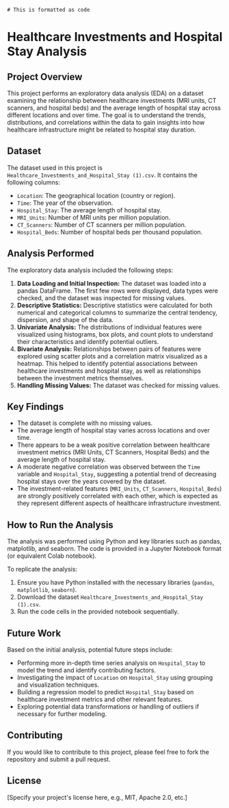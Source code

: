 

```
# This is formatted as code
```

# Healthcare Investments and Hospital Stay Analysis

## Project Overview

This project performs an exploratory data analysis (EDA) on a dataset examining the relationship between healthcare investments (MRI units, CT scanners, and hospital beds) and the average length of hospital stay across different locations and over time. The goal is to understand the trends, distributions, and correlations within the data to gain insights into how healthcare infrastructure might be related to hospital stay duration.

## Dataset

The dataset used in this project is `Healthcare_Investments_and_Hospital_Stay (1).csv`. It contains the following columns:

*   `Location`: The geographical location (country or region).
*   `Time`: The year of the observation.
*   `Hospital_Stay`: The average length of hospital stay.
*   `MRI_Units`: Number of MRI units per million population.
*   `CT_Scanners`: Number of CT scanners per million population.
*   `Hospital_Beds`: Number of hospital beds per thousand population.

## Analysis Performed

The exploratory data analysis included the following steps:

1.  **Data Loading and Initial Inspection:** The dataset was loaded into a pandas DataFrame. The first few rows were displayed, data types were checked, and the dataset was inspected for missing values.
2.  **Descriptive Statistics:** Descriptive statistics were calculated for both numerical and categorical columns to summarize the central tendency, dispersion, and shape of the data.
3.  **Univariate Analysis:** The distributions of individual features were visualized using histograms, box plots, and count plots to understand their characteristics and identify potential outliers.
4.  **Bivariate Analysis:** Relationships between pairs of features were explored using scatter plots and a correlation matrix visualized as a heatmap. This helped to identify potential associations between healthcare investments and hospital stay, as well as relationships between the investment metrics themselves.
5.  **Handling Missing Values:** The dataset was checked for missing values.

## Key Findings

*   The dataset is complete with no missing values.
*   The average length of hospital stay varies across locations and over time.
*   There appears to be a weak positive correlation between healthcare investment metrics (MRI Units, CT Scanners, Hospital Beds) and the average length of hospital stay.
*   A moderate negative correlation was observed between the `Time` variable and `Hospital_Stay`, suggesting a potential trend of decreasing hospital stays over the years covered by the dataset.
*   The investment-related features (`MRI_Units`, `CT_Scanners`, `Hospital_Beds`) are strongly positively correlated with each other, which is expected as they represent different aspects of healthcare infrastructure investment.

## How to Run the Analysis

The analysis was performed using Python and key libraries such as pandas, matplotlib, and seaborn. The code is provided in a Jupyter Notebook format (or equivalent Colab notebook).

To replicate the analysis:

1.  Ensure you have Python installed with the necessary libraries (`pandas`, `matplotlib`, `seaborn`).
2.  Download the dataset `Healthcare_Investments_and_Hospital_Stay (1).csv`.
3.  Run the code cells in the provided notebook sequentially.

## Future Work

Based on the initial analysis, potential future steps include:

*   Performing more in-depth time series analysis on `Hospital_Stay` to model the trend and identify contributing factors.
*   Investigating the impact of `Location` on `Hospital_Stay` using grouping and visualization techniques.
*   Building a regression model to predict `Hospital_Stay` based on healthcare investment metrics and other relevant features.
*   Exploring potential data transformations or handling of outliers if necessary for further modeling.

## Contributing

If you would like to contribute to this project, please feel free to fork the repository and submit a pull request.

## License

[Specify your project's license here, e.g., MIT, Apache 2.0, etc.]
